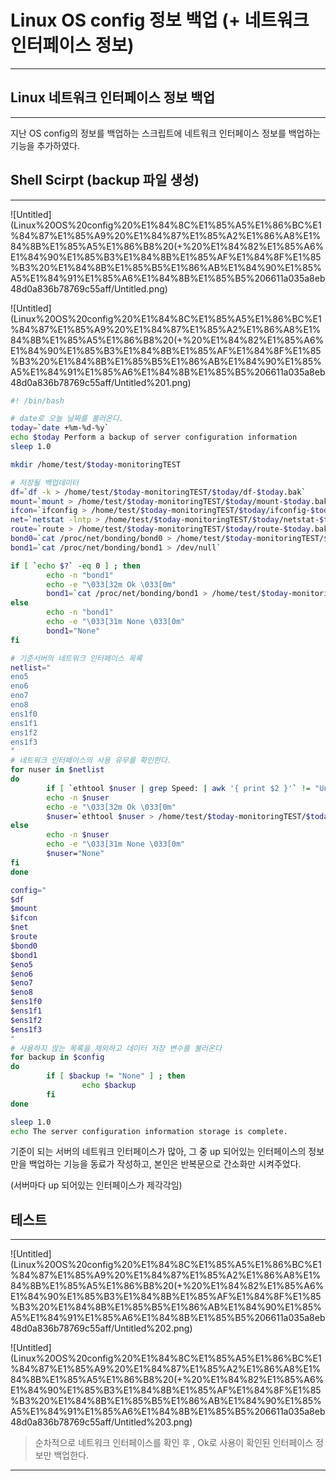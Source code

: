 # Linux OS config 정보 백업 (+ 네트워크 인터페이스 정보)

---

## Linux 네트워크 인터페이스 정보 백업

---

지난 OS config의 정보를 백업하는 스크립트에 네트워크 인터페이스 정보를 백업하는 기능을 추가하였다.

## ****Shell Scirpt (backup 파일 생성)****

---

![Untitled](Linux%20OS%20config%20%E1%84%8C%E1%85%A5%E1%86%BC%E1%84%87%E1%85%A9%20%E1%84%87%E1%85%A2%E1%86%A8%E1%84%8B%E1%85%A5%E1%86%B8%20(+%20%E1%84%82%E1%85%A6%E1%84%90%E1%85%B3%E1%84%8B%E1%85%AF%E1%84%8F%E1%85%B3%20%E1%84%8B%E1%85%B5%E1%86%AB%E1%84%90%E1%85%A5%E1%84%91%E1%85%A6%E1%84%8B%E1%85%B5%206611a035a8eb48d0a836b78769c55aff/Untitled.png)

![Untitled](Linux%20OS%20config%20%E1%84%8C%E1%85%A5%E1%86%BC%E1%84%87%E1%85%A9%20%E1%84%87%E1%85%A2%E1%86%A8%E1%84%8B%E1%85%A5%E1%86%B8%20(+%20%E1%84%82%E1%85%A6%E1%84%90%E1%85%B3%E1%84%8B%E1%85%AF%E1%84%8F%E1%85%B3%20%E1%84%8B%E1%85%B5%E1%86%AB%E1%84%90%E1%85%A5%E1%84%91%E1%85%A6%E1%84%8B%E1%85%B5%206611a035a8eb48d0a836b78769c55aff/Untitled%201.png)

```bash
#! /bin/bash

# date로 오늘 날짜를 불러온다.
today=`date +%m-%d-%y`
echo $today Perform a backup of server configuration information
sleep 1.0

mkdir /home/test/$today-monitoringTEST

# 저장될 백업데이터
df=`df -k > /home/test/$today-monitoringTEST/$today/df-$today.bak`
mount=`mount > /home/test/$today-monitoringTEST/$today/mount-$today.bak`
ifcon=`ifconfig > /home/test/$today-monitoringTEST/$today/ifconfig-$today.bak`
net=`netstat -lntp > /home/test/$today-monitoringTEST/$today/netstat-$today.bak`
route=`route > /home/test/$today-monitoringTEST/$today/route-$today.bak`
bond0=`cat /proc/net/bonding/bond0 > /home/test/$today-monitoringTEST/$today/bond0-$today.bak`
bond1=`cat /proc/net/bonding/bond1 > /dev/null`

if [ `echo $?` -eq 0 ] ; then
        echo -n "bond1"
        echo -e "\033[32m Ok \033[0m"
        bond1=`cat /proc/net/bonding/bond1 > /home/test/$today-monitoringTEST/$today/bond1-$today.bak`
else
        echo -n "bond1"
        echo -e "\033[31m None \033[0m"
        bond1="None"
fi

# 기준서버의 네트워크 인터페이스 목록
netlist="
eno5
eno6
eno7
eno8
ens1f0
ens1f1
ens1f2
ens1f3
"
# 네트워크 인터페이스의 사용 유무를 확인한다.
for nuser in $netlist
do
        if [ `ethtool $nuser | grep Speed: | awk '{ print $2 }'` != "Unknown!" ] ; then
        echo -n $nuser
        echo -e "\033[32m Ok \033[0m"
        $nuser=`ethtool $nuser > /home/test/$today-monitoringTEST/$today/$nuser-$today.bak`
else
        echo -n $nuser
        echo -e "\033[31m None \033[0m"
        $nuser="None"
fi
done

config="
$df
$mount
$ifcon
$net
$route
$bond0
$bond1
$eno5
$eno6
$eno7
$eno8
$ens1f0
$ens1f1
$ens1f2
$ens1f3
"
# 사용하지 않는 목록을 제외하고 데이터 저장 변수를 불러온다
for backup in $config
do
        if [ $backup != "None" ] ; then
                echo $backup
        fi
done

sleep 1.0
echo The server configuration information storage is complete.
```

기준이 되는 서버의 네트워크 인터페이스가 많아, 그 중 up 되어있는 인터페이스의 정보만을 백업하는 기능을 동료가 작성하고, 본인은 반복문으로 간소화만 시켜주었다.

(서버마다 up 되어있는 인터페이스가 제각각임)

## 테스트

---

![Untitled](Linux%20OS%20config%20%E1%84%8C%E1%85%A5%E1%86%BC%E1%84%87%E1%85%A9%20%E1%84%87%E1%85%A2%E1%86%A8%E1%84%8B%E1%85%A5%E1%86%B8%20(+%20%E1%84%82%E1%85%A6%E1%84%90%E1%85%B3%E1%84%8B%E1%85%AF%E1%84%8F%E1%85%B3%20%E1%84%8B%E1%85%B5%E1%86%AB%E1%84%90%E1%85%A5%E1%84%91%E1%85%A6%E1%84%8B%E1%85%B5%206611a035a8eb48d0a836b78769c55aff/Untitled%202.png)

![Untitled](Linux%20OS%20config%20%E1%84%8C%E1%85%A5%E1%86%BC%E1%84%87%E1%85%A9%20%E1%84%87%E1%85%A2%E1%86%A8%E1%84%8B%E1%85%A5%E1%86%B8%20(+%20%E1%84%82%E1%85%A6%E1%84%90%E1%85%B3%E1%84%8B%E1%85%AF%E1%84%8F%E1%85%B3%20%E1%84%8B%E1%85%B5%E1%86%AB%E1%84%90%E1%85%A5%E1%84%91%E1%85%A6%E1%84%8B%E1%85%B5%206611a035a8eb48d0a836b78769c55aff/Untitled%203.png)

> 순차적으로 네트워크 인터페이스를 확인 후 , Ok로 사용이 확인된 인터페이스 정보만 백업한다.
> 

---